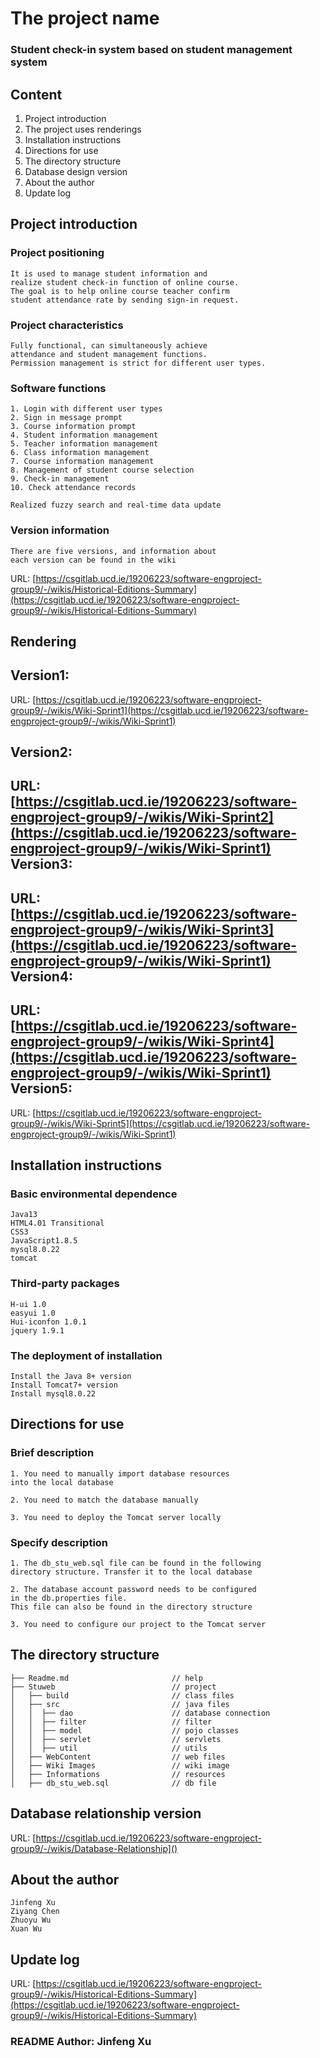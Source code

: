 # The project name
### **Student check-in system based on student management system**

## Content

1. Project introduction
2. The project uses renderings
3. Installation instructions
4. Directions for use
5. The directory structure
6. Database design version
7. About the author
8. Update log


## Project introduction
### Project positioning
	It is used to manage student information and 
	realize student check-in function of online course. 
	The goal is to help online course teacher confirm 
	student attendance rate by sending sign-in request.
### Project characteristics
	Fully functional, can simultaneously achieve 
	attendance and student management functions. 
	Permission management is strict for different user types.
### Software functions
	1. Login with different user types
	2. Sign in message prompt
	3. Course information prompt
	4. Student information management
	5. Teacher information management
	6. Class information management
	7. Course information management
	8. Management of student course selection
	9. Check-in management
	10. Check attendance records

	Realized fuzzy search and real-time data update
### Version information
	There are five versions, and information about 
	each version can be found in the wiki
	
URL: [https://csgitlab.ucd.ie/19206223/software-engproject-group9/-/wikis/Historical-Editions-Summary](https://csgitlab.ucd.ie/19206223/software-engproject-group9/-/wikis/Historical-Editions-Summary)


## Rendering
Version1:
---
URL: [https://csgitlab.ucd.ie/19206223/software-engproject-group9/-/wikis/Wiki-Sprint1](https://csgitlab.ucd.ie/19206223/software-engproject-group9/-/wikis/Wiki-Sprint1)

Version2:
---
URL: [https://csgitlab.ucd.ie/19206223/software-engproject-group9/-/wikis/Wiki-Sprint2](https://csgitlab.ucd.ie/19206223/software-engproject-group9/-/wikis/Wiki-Sprint1)
Version3:
---
URL: [https://csgitlab.ucd.ie/19206223/software-engproject-group9/-/wikis/Wiki-Sprint3](https://csgitlab.ucd.ie/19206223/software-engproject-group9/-/wikis/Wiki-Sprint1)
Version4:
---
URL: [https://csgitlab.ucd.ie/19206223/software-engproject-group9/-/wikis/Wiki-Sprint4](https://csgitlab.ucd.ie/19206223/software-engproject-group9/-/wikis/Wiki-Sprint1)
Version5:
---
URL: [https://csgitlab.ucd.ie/19206223/software-engproject-group9/-/wikis/Wiki-Sprint5](https://csgitlab.ucd.ie/19206223/software-engproject-group9/-/wikis/Wiki-Sprint1)

## Installation instructions
### Basic environmental dependence
	Java13
	HTML4.01 Transitional
	CSS3
	JavaScript1.8.5
	mysql8.0.22
	tomcat
	
### Third-party packages
	H-ui 1.0
	easyui 1.0
	Hui-iconfon 1.0.1
	jquery 1.9.1

### The deployment of installation
	Install the Java 8+ version
	Install Tomcat7+ version
	Install mysql8.0.22



## Directions for use
### Brief description
	1. You need to manually import database resources 
	into the local database
	
	2. You need to match the database manually

	3. You need to deploy the Tomcat server locally
	
### Specify description
	1. The db_stu_web.sql file can be found in the following 
	directory structure. Transfer it to the local database
	
	2. The database account password needs to be configured 
	in the db.properties file. 
	This file can also be found in the directory structure
	
	3. You need to configure our project to the Tomcat server


## The directory structure
```
├── Readme.md						// help
├── Stuweb                      	// project                
│   ├── build						// class files
│   ├── src                		    // java files
│   │  ├── dao 						// database connection
│   │  ├── filter					// filter
│   │  ├── model					// pojo classes
│   │  ├── servlet					// servlets
│   │  ├── util						// utils
│   ├── WebContent         			// web files
│   ├── Wiki Images          	    // wiki image
│   ├── Informations           	    // resources
│   ├── db_stu_web.sql              // db file

```


## Database relationship version
URL: [https://csgitlab.ucd.ie/19206223/software-engproject-group9/-/wikis/Database-Relationship]()

## About the author
	Jinfeng Xu
	Ziyang Chen
	Zhuoyu Wu
	Xuan Wu


## Update log

URL: [https://csgitlab.ucd.ie/19206223/software-engproject-group9/-/wikis/Historical-Editions-Summary](https://csgitlab.ucd.ie/19206223/software-engproject-group9/-/wikis/Historical-Editions-Summary)

### README Author: Jinfeng Xu

